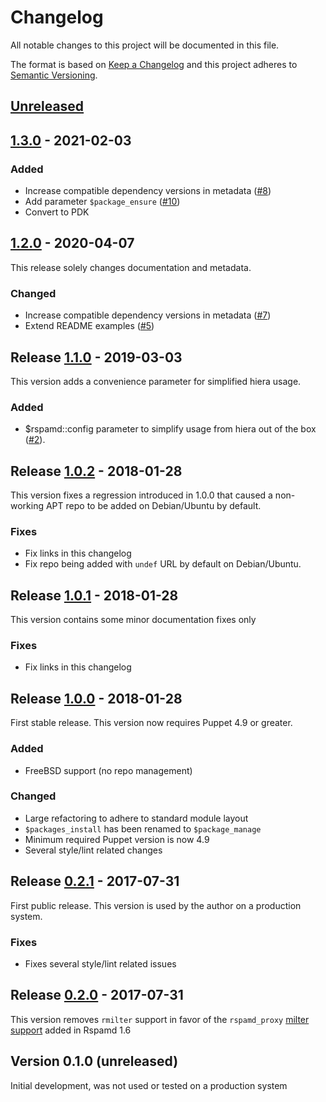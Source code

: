 # Changelog
All notable changes to this project will be documented in this file.

The format is based on [Keep a Changelog](http://keepachangelog.com/en/1.0.0/)
and this project adheres to [Semantic Versioning](http://semver.org/spec/v2.0.0.html).

## [Unreleased]

## [1.3.0] - 2021-02-03
### Added
- Increase compatible dependency versions in metadata ([#8])
- Add parameter `$package_ensure` ([#10])
- Convert to PDK

## [1.2.0] - 2020-04-07
This release solely changes documentation and metadata.

### Changed
- Increase compatible dependency versions in metadata ([#7])
- Extend README examples ([#5])

## Release [1.1.0] - 2019-03-03
This version adds a convenience parameter for simplified hiera usage.

### Added
- $rspamd::config parameter to simplify usage from hiera out of the box ([#2]).

## Release [1.0.2] - 2018-01-28
This version fixes a regression introduced in 1.0.0 that caused a non-working
APT repo to be added on Debian/Ubuntu by default.

### Fixes
- Fix links in this changelog
- Fix repo being added with `undef` URL by default on Debian/Ubuntu.

## Release [1.0.1] - 2018-01-28
This version contains some minor documentation fixes only

### Fixes
- Fix links in this changelog

## Release [1.0.0] - 2018-01-28
First stable release. This version now requires Puppet 4.9 or greater.

### Added
- FreeBSD support (no repo management)

### Changed
- Large refactoring to adhere to standard module layout
- `$packages_install` has been renamed to `$package_manage`
- Minimum required Puppet version is now 4.9
- Several style/lint related changes

## Release [0.2.1] - 2017-07-31
First public release. This version is used by the author on a production system.

### Fixes
- Fixes several style/lint related issues

## Release [0.2.0] - 2017-07-31
This version removes `rmilter` support in favor of the `rspamd_proxy` [milter support](https://rspamd.com/doc/workers/rspamd_proxy.html) added in Rspamd 1.6

## Version 0.1.0 (unreleased)
Initial development, was not used or tested on a production system

[Unreleased]: https://github.com/oxc/puppet-rspamd/compare/v1.3.0...HEAD
[1.3.0]: https://github.com/oxc/puppet-rspamd/compare/v1.2.0...v1.3.0
[1.2.0]: https://github.com/oxc/puppet-rspamd/compare/v1.1.0...v1.2.0
[1.1.0]: https://github.com/oxc/puppet-rspamd/compare/v1.0.2...v1.1.0
[1.0.2]: https://github.com/oxc/puppet-rspamd/compare/v1.0.1...v1.0.2
[1.0.1]: https://github.com/oxc/puppet-rspamd/compare/v1.0.0...v1.0.1
[1.0.0]: https://github.com/oxc/puppet-rspamd/compare/v0.2.1...v1.0.0
[0.2.1]: https://github.com/oxc/puppet-rspamd/compare/v0.2.0...v0.2.1
[0.2.0]: https://github.com/oxc/puppet-rspamd/compare/1980687...v0.2.0
[#10]: https://github.com/oxc/puppet-rspamd/pull/10
[#8]: https://github.com/oxc/puppet-rspamd/pull/8
[#7]: https://github.com/oxc/puppet-rspamd/pull/7
[#5]: https://github.com/oxc/puppet-rspamd/issues/5
[#2]: https://github.com/oxc/puppet-rspamd/pull/2
